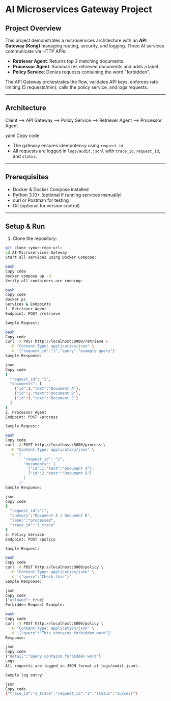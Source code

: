 # AI Microservices Gateway Project

## Project Overview
This project demonstrates a microservices architecture with an **API Gateway (Kong)** managing routing, security, and logging. Three AI services communicate via HTTP APIs:

- **Retriever Agent**: Returns top 3 matching documents.
- **Processor Agent**: Summarizes retrieved documents and adds a label.
- **Policy Service**: Denies requests containing the word "forbidden".

The API Gateway orchestrates the flow, validates API keys, enforces rate limiting (5 requests/min), calls the policy service, and logs requests.

---

## Architecture

Client --> API Gateway --> Policy Service --> Retriever Agent --> Processor Agent

yaml
Copy code

- The gateway ensures idempotency using `request_id`.
- All requests are logged in `logs/audit.jsonl` with `trace_id`, `request_id`, and `status`.

---

## Prerequisites

- Docker & Docker Compose installed
- Python 3.10+ (optional if running services manually)
- curl or Postman for testing
- Git (optional for version control)

---

## Setup & Run

1. Clone the repository:
```bash
git clone <your-repo-url>
cd AI-Microservices-Gateway
Start all services using Docker Compose:

bash
Copy code
docker compose up -d
Verify all containers are running:

bash
Copy code
docker ps
Services & Endpoints
1. Retriever Agent
Endpoint: POST /retrieve

Sample Request:

bash
Copy code
curl -X POST http://localhost:8000/retrieve \
  -H "Content-Type: application/json" \
  -d '{"request_id":"1","query":"example query"}'
Sample Response:

json
Copy code
{
  "request_id": "1",
  "documents": [
    {"id":1,"text":"Document A"},
    {"id":2,"text":"Document B"},
    {"id":3,"text":"Document C"}
  ]
}
2. Processor Agent
Endpoint: POST /process

Sample Request:

bash
Copy code
curl -X POST http://localhost:8000/process \
  -H "Content-Type: application/json" \
  -d '{
        "request_id": "1",
        "documents": [
          {"id":1,"text":"Document A"},
          {"id":2,"text":"Document B"}
        ]
      }'
Sample Response:

json
Copy code
{
  "request_id":"1",
  "summary":"Document A | Document B",
  "label":"processed",
  "trace_id":"1_trace"
}
3. Policy Service
Endpoint: POST /policy

Sample Request:

bash
Copy code
curl -X POST http://localhost:8000/policy \
  -H "Content-Type: application/json" \
  -d '{"query":"Check this"}'
Sample Response:

json
Copy code
{"allowed": true}
Forbidden Request Example:

bash
Copy code
curl -X POST http://localhost:8000/policy \
  -H "Content-Type: application/json" \
  -d '{"query":"This contains forbidden word"}'
Response:

json
Copy code
{"detail":"Query contains forbidden word"}
Logs
All requests are logged in JSON format at logs/audit.jsonl.

Sample log entry:

json
Copy code
{"trace_id":"1_trace","request_id":"1","status":"success"}